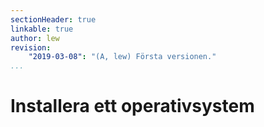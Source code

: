 ```yaml
---
sectionHeader: true
linkable: true
author: lew
revision:
    "2019-03-08": "(A, lew) Första versionen."
...
```

Installera ett operativsystem
=======================
